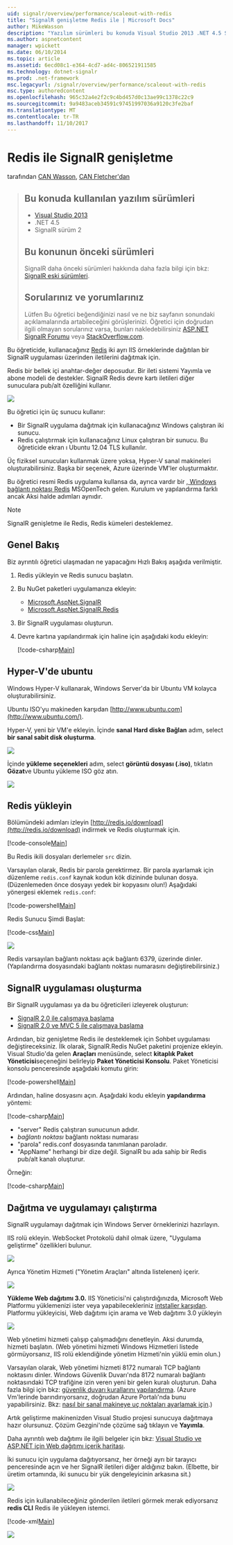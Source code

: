 ```yaml
---
uid: signalr/overview/performance/scaleout-with-redis
title: "SignalR genişletme Redis ile | Microsoft Docs"
author: MikeWasson
description: "Yazılım sürümleri bu konuda Visual Studio 2013 .NET 4.5 SignalR önceki sürümleri hakkında bilgi için bu konuda sürüm 2 önceki sürümlerinde kullanılan..."
ms.author: aspnetcontent
manager: wpickett
ms.date: 06/10/2014
ms.topic: article
ms.assetid: 6ecd08c1-e364-4cd7-ad4c-806521911585
ms.technology: dotnet-signalr
ms.prod: .net-framework
msc.legacyurl: /signalr/overview/performance/scaleout-with-redis
msc.type: authoredcontent
ms.openlocfilehash: 965c32a4e2f2c9c4bd457d0c13ae99c1378c22c9
ms.sourcegitcommit: 9a9483aceb34591c97451997036a9120c3fe2baf
ms.translationtype: MT
ms.contentlocale: tr-TR
ms.lasthandoff: 11/10/2017
---
```

<a name="signalr-scaleout-with-redis"></a>Redis ile SignalR genişletme
====================
tarafından [CAN Wasson](https://github.com/MikeWasson), [CAN Fletcher'dan](https://github.com/pfletcher)

> ## <a name="software-versions-used-in-this-topic"></a>Bu konuda kullanılan yazılım sürümleri
> 
> 
> - [Visual Studio 2013](https://www.microsoft.com/visualstudio/eng/2013-downloads)
> - .NET 4.5
> - SignalR sürüm 2
>   
> 
> 
> ## <a name="previous-versions-of-this-topic"></a>Bu konunun önceki sürümleri
> 
> SignalR daha önceki sürümleri hakkında daha fazla bilgi için bkz: [SignalR eski sürümleri](../older-versions/index.md).
> 
> ## <a name="questions-and-comments"></a>Sorularınız ve yorumlarınız
> 
> Lütfen Bu öğretici beğendiğinizi nasıl ve ne biz sayfanın sonundaki açıklamalarında artabileceğini görüşlerinizi. Öğretici için doğrudan ilgili olmayan sorularınız varsa, bunları nakledebilirsiniz [ASP.NET SignalR Forumu](https://forums.asp.net/1254.aspx/1?ASP+NET+SignalR) veya [StackOverflow.com](http://stackoverflow.com/).


Bu öğreticide, kullanacağınız [Redis](http://redis.io/) iki ayrı IIS örneklerinde dağıtılan bir SignalR uygulaması üzerinden iletilerini dağıtmak için.

Redis bir bellek içi anahtar-değer deposudur. Bir ileti sistemi Yayımla ve abone modeli de destekler. SignalR Redis devre kartı iletileri diğer sunuculara pub/alt özelliğini kullanır.

![](scaleout-with-redis/_static/image1.png)

Bu öğretici için üç sunucu kullanır:

- Bir SignalR uygulama dağıtmak için kullanacağınız Windows çalıştıran iki sunucu.
- Redis çalıştırmak için kullanacağınız Linux çalıştıran bir sunucu. Bu öğreticide ekran ı Ubuntu 12.04 TLS kullanılır.

Üç fiziksel sunucuları kullanmak üzere yoksa, Hyper-V sanal makineleri oluşturabilirsiniz. Başka bir seçenek, Azure üzerinde VM'ler oluşturmaktır.

Bu öğretici resmi Redis uygulama kullansa da, ayrıca vardır bir [, Windows bağlantı noktası Redis](https://github.com/MSOpenTech/redis) MSOpenTech gelen. Kurulum ve yapılandırma farklı ancak Aksi halde adımları aynıdır.

> [!NOTE] 
> 
> SignalR genişletme ile Redis, Redis kümeleri desteklemez.


## <a name="overview"></a>Genel Bakış

Biz ayrıntılı öğretici ulaşmadan ne yapacağını Hızlı Bakış aşağıda verilmiştir.

1. Redis yükleyin ve Redis sunucu başlatın.
2. Bu NuGet paketleri uygulamanıza ekleyin: 

    - [Microsoft.AspNet.SignalR](http://nuget.org/packages/Microsoft.AspNet.SignalR)
    - [Microsoft.AspNet.SignalR.Redis](http://nuget.org/packages/Microsoft.AspNet.SignalR.Redis)
3. Bir SignalR uygulaması oluşturun.
4. Devre kartına yapılandırmak için haline için aşağıdaki kodu ekleyin: 

    [!code-csharp[Main](scaleout-with-redis/samples/sample1.cs)]

## <a name="ubuntu-on-hyper-v"></a>Hyper-V'de ubuntu

Windows Hyper-V kullanarak, Windows Server'da bir Ubuntu VM kolayca oluşturabilirsiniz.

Ubuntu ISO'yu makineden karşıdan [http://www.ubuntu.com](http://www.ubuntu.com/).

Hyper-V, yeni bir VM'e ekleyin. İçinde **sanal Hard diske Bağlan** adım, select **bir sanal sabit disk oluşturma**.

![](scaleout-with-redis/_static/image2.png)

İçinde **yükleme seçenekleri** adım, select **görüntü dosyası (.iso)**, tıklatın **Gözat**ve Ubuntu yükleme ISO göz atın.

![](scaleout-with-redis/_static/image3.png)

## <a name="install-redis"></a>Redis yükleyin

Bölümündeki adımları izleyin [http://redis.io/download](http://redis.io/download) indirmek ve Redis oluşturmak için.

[!code-console[Main](scaleout-with-redis/samples/sample2.cmd)]

Bu Redis ikili dosyaları derlemeler `src` dizin.

Varsayılan olarak, Redis bir parola gerektirmez. Bir parola ayarlamak için düzenleme `redis.conf` kaynak kodun kök dizininde bulunan dosya. (Düzenlemeden önce dosyayı yedek bir kopyasını olun!) Aşağıdaki yönergesi eklemek `redis.conf`:

[!code-powershell[Main](scaleout-with-redis/samples/sample3.ps1)]

Redis Sunucu Şimdi Başlat:

[!code-css[Main](scaleout-with-redis/samples/sample4.css)]

![](scaleout-with-redis/_static/image4.png)

Redis varsayılan bağlantı noktası açık bağlantı 6379, üzerinde dinler. (Yapılandırma dosyasındaki bağlantı noktası numarasını değiştirebilirsiniz.)

## <a name="create-the-signalr-application"></a>SignalR uygulaması oluşturma

Bir SignalR uygulaması ya da bu öğreticileri izleyerek oluşturun:

- [SignalR 2.0 ile çalışmaya başlama](../getting-started/tutorial-getting-started-with-signalr.md)
- [SignalR 2.0 ve MVC 5 ile çalışmaya başlama](../getting-started/tutorial-getting-started-with-signalr-and-mvc.md)

Ardından, biz genişletme Redis ile desteklemek için Sohbet uygulaması değiştireceksiniz. İlk olarak, SignalR.Redis NuGet paketini projenize ekleyin. Visual Studio'da gelen **Araçları** menüsünde, select **kitaplık Paket Yöneticisi**seçeneğini belirleyip **Paket Yöneticisi Konsolu**. Paket Yöneticisi konsolu penceresinde aşağıdaki komutu girin:

[!code-powershell[Main](scaleout-with-redis/samples/sample5.ps1)]

Ardından, haline dosyasını açın. Aşağıdaki kodu ekleyin **yapılandırma** yöntemi:

[!code-csharp[Main](scaleout-with-redis/samples/sample6.cs)]

- "server" Redis çalıştıran sunucunun adıdır.
- *bağlantı noktası* bağlantı noktası numarası
- "parola" redis.conf dosyasında tanımlanan paroladır.
- "AppName" herhangi bir dize değil. SignalR bu ada sahip bir Redis pub/alt kanalı oluşturur.

Örneğin:

[!code-csharp[Main](scaleout-with-redis/samples/sample7.cs)]

## <a name="deploy-and-run-the-application"></a>Dağıtma ve uygulamayı çalıştırma

SignalR uygulamayı dağıtmak için Windows Server örneklerinizi hazırlayın.

IIS rolü ekleyin. WebSocket Protokolü dahil olmak üzere, "Uygulama geliştirme" özellikleri bulunur.

![](scaleout-with-redis/_static/image5.png)

Ayrıca Yönetim Hizmeti ("Yönetim Araçları" altında listelenen) içerir.

![](scaleout-with-redis/_static/image6.png)

**Yükleme Web dağıtımı 3.0.** IIS Yöneticisi'ni çalıştırdığınızda, Microsoft Web Platformu yüklemenizi ister veya yapabilecekleriniz [intstaller karşıdan](https://go.microsoft.com/fwlink/?LinkId=255386). Platformu yükleyicisi, Web dağıtımı için arama ve Web dağıtımı 3.0 yükleyin

![](scaleout-with-redis/_static/image7.png)

Web yönetimi hizmeti çalışıp çalışmadığını denetleyin. Aksi durumda, hizmeti başlatın. (Web yönetimi hizmeti Windows Hizmetleri listede görmüyorsanız, IIS rolü eklendiğinde yönetim Hizmeti'nin yüklü emin olun.)

Varsayılan olarak, Web yönetimi hizmeti 8172 numaralı TCP bağlantı noktasını dinler. Windows Güvenlik Duvarı'nda 8172 numaralı bağlantı noktasındaki TCP trafiğine izin veren yeni bir gelen kuralı oluşturun. Daha fazla bilgi için bkz: [güvenlik duvarı kurallarını yapılandırma](https://technet.microsoft.com/en-us/library/dd448559(WS.10).aspx). (Azure Vm'lerinde barındırıyorsanız, doğrudan Azure Portalı'nda bunu yapabilirsiniz. Bkz: [nasıl bir sanal makineye uç noktaları ayarlamak için](https://azure.microsoft.com/en-us/documentation/articles/virtual-machines-set-up-endpoints/).)

Artık geliştirme makinenizden Visual Studio projesi sunucuya dağıtmaya hazır olursunuz. Çözüm Gezgini'nde çözüme sağ tıklayın ve **Yayımla**.

Daha ayrıntılı web dağıtımı ile ilgili belgeler için bkz: [Visual Studio ve ASP.NET için Web dağıtımı içerik haritası](../../../whitepapers/aspnet-web-deployment-content-map.md).

İki sunucu için uygulama dağıtıyorsanız, her örneği ayrı bir tarayıcı penceresinde açın ve her SignalR iletileri diğer aldığınız bakın. (Elbette, bir üretim ortamında, iki sunucu bir yük dengeleyicinin arkasına sit.)

![](scaleout-with-redis/_static/image8.png)

Redis için kullanabileceğiniz gönderilen iletileri görmek merak ediyorsanız **redis CLI** Redis ile yükleyen istemci.

[!code-xml[Main](scaleout-with-redis/samples/sample8.xml)]

![](scaleout-with-redis/_static/image9.png)
